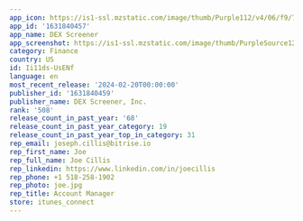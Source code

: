 ```yaml
---
app_icon: https://is1-ssl.mzstatic.com/image/thumb/Purple112/v4/06/f9/77/06f977ae-f881-8a7b-fadd-3333497a3462/AppIcon-Production-0-0-1x_U007emarketing-0-10-0-85-220.png/1024x1024bb.png
app_id: '1631840457'
app_name: DEX Screener
app_screenshot: https://is1-ssl.mzstatic.com/image/thumb/PurpleSource126/v4/ac/9e/a9/ac9ea9c3-cfad-a199-34b0-16426c4c3c0b/a1c12eb8-df5f-4d02-bf98-a700db77ec56_DS_1.jpeg/1284x2778bb.png
category: Finance
country: US
id: Ii11ds-UsENf
language: en
most_recent_release: '2024-02-20T00:00:00'
publisher_id: '1631840459'
publisher_name: DEX Screener, Inc.
rank: '508'
release_count_in_past_year: '68'
release_count_in_past_year_category: 19
release_count_in_past_year_top_in_category: 31
rep_email: joseph.cillis@bitrise.io
rep_first_name: Joe
rep_full_name: Joe Cillis
rep_linkedin: https://www.linkedin.com/in/joecillis
rep_phone: +1 518-258-1902
rep_photo: joe.jpg
rep_title: Account Manager
store: itunes_connect
---
```

